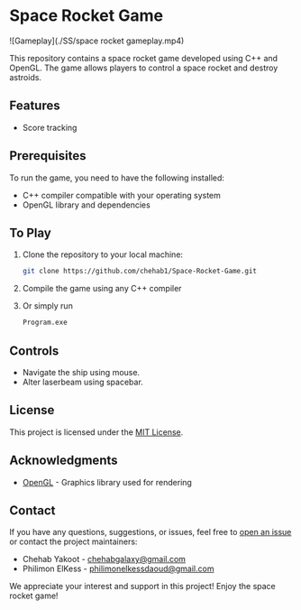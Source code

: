 # Space Rocket Game

![Gameplay](./SS/space rocket gameplay.mp4)

This repository contains a space rocket game developed using C++ and OpenGL. The game allows players to control a space rocket and destroy astroids.

## Features

- Score tracking 

## Prerequisites

To run the game, you need to have the following installed:

- C++ compiler compatible with your operating system
- OpenGL library and dependencies

## To Play

1. Clone the repository to your local machine:

   ```bash
   git clone https://github.com/chehab1/Space-Rocket-Game.git
   ```

2. Compile the game using any C++ compiler

3. Or simply run 
   ```bash
   Program.exe
   ```

## Controls

- Navigate the ship using mouse.
- Alter laserbeam using spacebar.

## License

This project is licensed under the [MIT License](LICENSE).

## Acknowledgments

- [OpenGL](https://www.opengl.org/) - Graphics library used for rendering

## Contact

If you have any questions, suggestions, or issues, feel free to [open an issue](https://github.com/chehab1/Space-Rocket-Game/issues) or contact the project maintainers:

- Chehab Yakoot - chehabgalaxy@gmail.com
- Philimon ElKess - philimonelkessdaoud@gmail.com

We appreciate your interest and support in this project! Enjoy the space rocket game!
